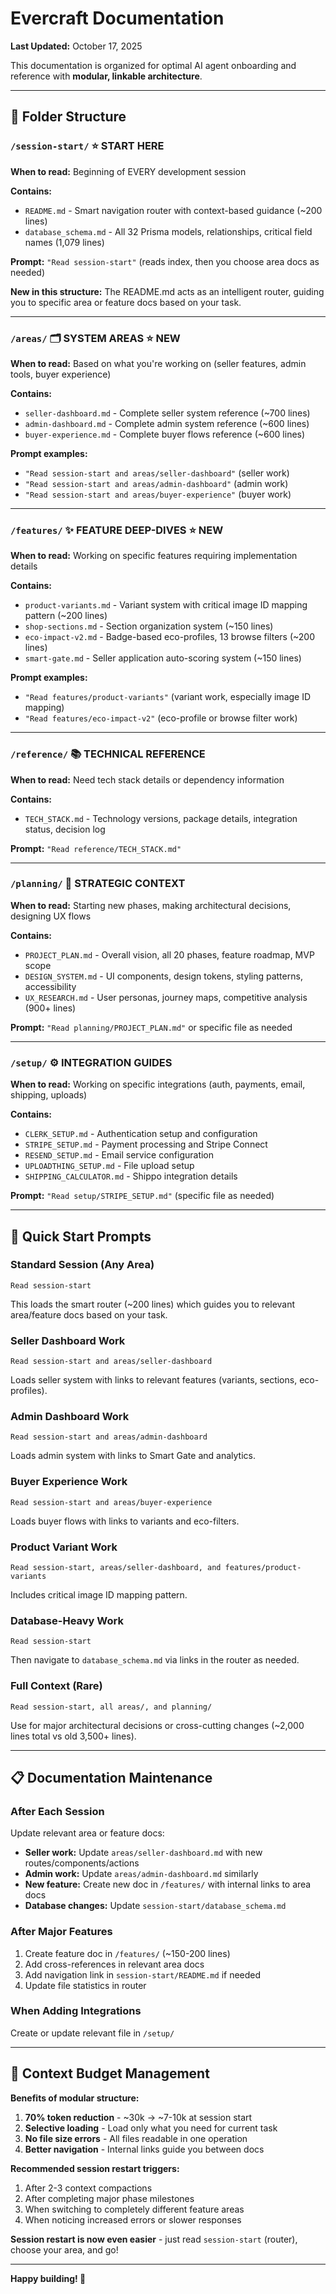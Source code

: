 # Evercraft Documentation

**Last Updated:** October 17, 2025

This documentation is organized for optimal AI agent onboarding and reference with **modular, linkable architecture**.

---

## 📁 Folder Structure

### `/session-start/` ⭐ **START HERE**

**When to read:** Beginning of EVERY development session

**Contains:**

- `README.md` - Smart navigation router with context-based guidance (~200 lines)
- `database_schema.md` - All 32 Prisma models, relationships, critical field names (1,079 lines)

**Prompt:** `"Read session-start"` (reads index, then you choose area docs as needed)

**New in this structure:** The README.md acts as an intelligent router, guiding you to specific area or feature docs based on your task.

---

### `/areas/` 🗂️ **SYSTEM AREAS** ⭐ NEW

**When to read:** Based on what you're working on (seller features, admin tools, buyer experience)

**Contains:**

- `seller-dashboard.md` - Complete seller system reference (~700 lines)
- `admin-dashboard.md` - Complete admin system reference (~600 lines)
- `buyer-experience.md` - Complete buyer flows reference (~600 lines)

**Prompt examples:**

- `"Read session-start and areas/seller-dashboard"` (seller work)
- `"Read session-start and areas/admin-dashboard"` (admin work)
- `"Read session-start and areas/buyer-experience"` (buyer work)

---

### `/features/` ✨ **FEATURE DEEP-DIVES** ⭐ NEW

**When to read:** Working on specific features requiring implementation details

**Contains:**

- `product-variants.md` - Variant system with critical image ID mapping pattern (~200 lines)
- `shop-sections.md` - Section organization system (~150 lines)
- `eco-impact-v2.md` - Badge-based eco-profiles, 13 browse filters (~200 lines)
- `smart-gate.md` - Seller application auto-scoring system (~150 lines)

**Prompt examples:**

- `"Read features/product-variants"` (variant work, especially image ID mapping)
- `"Read features/eco-impact-v2"` (eco-profile or browse filter work)

---

### `/reference/` 📚 **TECHNICAL REFERENCE**

**When to read:** Need tech stack details or dependency information

**Contains:**

- `TECH_STACK.md` - Technology versions, package details, integration status, decision log

**Prompt:** `"Read reference/TECH_STACK.md"`

---

### `/planning/` 🎯 **STRATEGIC CONTEXT**

**When to read:** Starting new phases, making architectural decisions, designing UX flows

**Contains:**

- `PROJECT_PLAN.md` - Overall vision, all 20 phases, feature roadmap, MVP scope
- `DESIGN_SYSTEM.md` - UI components, design tokens, styling patterns, accessibility
- `UX_RESEARCH.md` - User personas, journey maps, competitive analysis (900+ lines)

**Prompt:** `"Read planning/PROJECT_PLAN.md"` or specific file as needed

---

### `/setup/` ⚙️ **INTEGRATION GUIDES**

**When to read:** Working on specific integrations (auth, payments, email, shipping, uploads)

**Contains:**

- `CLERK_SETUP.md` - Authentication setup and configuration
- `STRIPE_SETUP.md` - Payment processing and Stripe Connect
- `RESEND_SETUP.md` - Email service configuration
- `UPLOADTHING_SETUP.md` - File upload setup
- `SHIPPING_CALCULATOR.md` - Shippo integration details

**Prompt:** `"Read setup/STRIPE_SETUP.md"` (specific file as needed)

---

## 🚀 Quick Start Prompts

### Standard Session (Any Area)

```
Read session-start
```

This loads the smart router (~200 lines) which guides you to relevant area/feature docs based on your task.

### Seller Dashboard Work

```
Read session-start and areas/seller-dashboard
```

Loads seller system with links to relevant features (variants, sections, eco-profiles).

### Admin Dashboard Work

```
Read session-start and areas/admin-dashboard
```

Loads admin system with links to Smart Gate and analytics.

### Buyer Experience Work

```
Read session-start and areas/buyer-experience
```

Loads buyer flows with links to variants and eco-filters.

### Product Variant Work

```
Read session-start, areas/seller-dashboard, and features/product-variants
```

Includes critical image ID mapping pattern.

### Database-Heavy Work

```
Read session-start
```

Then navigate to `database_schema.md` via links in the router as needed.

### Full Context (Rare)

```
Read session-start, all areas/, and planning/
```

Use for major architectural decisions or cross-cutting changes (~2,000 lines total vs old 3,500+ lines).

---

## 📋 Documentation Maintenance

### After Each Session

Update relevant area or feature docs:

- **Seller work:** Update `areas/seller-dashboard.md` with new routes/components/actions
- **Admin work:** Update `areas/admin-dashboard.md` similarly
- **New feature:** Create new doc in `/features/` with internal links to area docs
- **Database changes:** Update `session-start/database_schema.md`

### After Major Features

1. Create feature doc in `/features/` (~150-200 lines)
2. Add cross-references in relevant area docs
3. Add navigation link in `session-start/README.md` if needed
4. Update file statistics in router

### When Adding Integrations

Create or update relevant file in `/setup/`

---

## 🎯 Context Budget Management

**Benefits of modular structure:**

1. **70% token reduction** - ~30k → ~7-10k at session start
2. **Selective loading** - Load only what you need for current task
3. **No file size errors** - All files readable in one operation
4. **Better navigation** - Internal links guide you between docs

**Recommended session restart triggers:**

1. After 2-3 context compactions
2. After completing major phase milestones
3. When switching to completely different feature areas
4. When noticing increased errors or slower responses

**Session restart is now even easier** - just read `session-start` (router), choose your area, and go!

---

**Happy building! 🚀**
